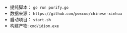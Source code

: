 - 提纯脚本： `go run purify.go`
- 数据来源： `https://github.com/pwxcoo/chinese-xinhua`
- 启动项目： `start.sh`
- 构建产物:  `cmd/idiom.exe`
